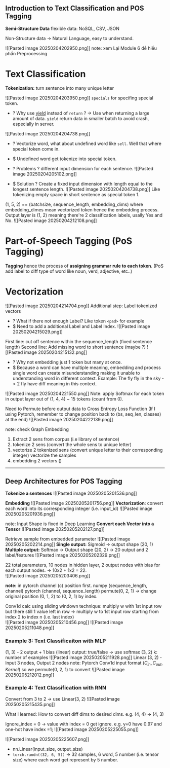 ## Introduction to Text Classification and POS Tagging
**Semi-Structure Data**
flexible data: NoSQL, CSV, JSON

Non-Structure data -> Natural Language, easy to understand.

![[Pasted image 20250204202950.png]]
note: xem Lại Module 6 để hiểu phần Preprocessing

# Text Classification
**Tokenization:** turn sentence into many unique letter

![[Pasted image 20250204203950.png]]
`specials` for specifing special token.

+ ? Why use [yield](https://www.geeksforgeeks.org/use-yield-keyword-instead-return-keyword-python/) instead of `return` ?
-> Use when returning a large amount of data. `yield` return data in smaller batch to avoid crash, especially in server.

![[Pasted image 20250204204738.png]]
+ ? Vectorize word, what about undefined word like `sell`. Well that where special token come in. 
+ $ Undefined word get tokenize into special token. 

+ ? Problems ? different input dimension for each sentence.
	![[Pasted image 20250204205102.png]]
+ $ Solution ? Create a fixed input dimension with length equal to the longest sentence length.
![[Pasted image 20250204204738.png]]
Like tokenizing empty space in short sentence as special token 1.


(1, 5, 2) == (batchsize, sequence_length, embedding_dims) where 
embedding_dimes mean vectorized token hence the embedding process.
Output layer is (1, 2) meaning there're 2 classification labels, usally Yes and No. 
![[Pasted image 20250204212108.png]]

# Part-of-Speech Tagging (PoS Tagging)
**Tagging** hence the process of **assigning grammar rule to each token**. 
(PoS add label to diff type of word like noun, verd, adjective, etc..)

# Vectorization
![[Pasted image 20250204214704.png]]
Additional step: Label tokenized vectors
+ ? What if there not enough Label? Like token `<pad>` for example 
+ $ Need to add a additional Label and Label Index.
![[Pasted image 20250204215029.png]]

First line: cut off sentence within the sequence_length (fixed sentence length)
Second line: Add missing word to short sentence (maybe ?)
![[Pasted image 20250204215132.png]]


+ ? Why not embedding just 1 token but many at once. 
+ $ Because a word can have multiple meaning, embedding and process single word can create misunderstanding making it unable to understanding word in different context.
	Example: The fly fly in the sky -> 2 fly have diff meaning in this context.  

![[Pasted image 20250204221550.png]]
Note: apply Softmax for each token in output layer out of (1, 4, 4) ~ 15 tokens (count from 0).


Need to Permute before output data to Cross Entropy Loss Function (If I using Pytorch, remember to change position back to (bs, seq_len, classes) at the end)
![[Pasted image 20250204222139.png]]

note: check Graph Embedding 


1) Extract 2 sens from corpus (i.e library of sentence)
2) tokenize 2 sens (convert the whole sens to unique letter)
3) vectorize 2 tokenized sens (convert unique letter to their corresponding integer)
	vectorize the samples 
4) embedding 2 vectors ()

---

## Deep Architectures for POS Tagging

**Tokenize a sentences**
![[Pasted image 20250205201536.png]]

**Embedding**
![[Pasted image 20250205201756.png]]
**Vectorization**: convert each word into its corresponding integer (i.e. input_id)
![[Pasted image 20250205201936.png]]

note: Input Shape is fixed in Deep Learning
**Convert each Vector into a Tensor**
![[Pasted image 20250205202127.png]]

Retrieve sample from embedded parameter
![[Pasted image 20250205202214.png]]
**Single output:** Sigmoid -> output shape (20, 1)
**Multiple output:** Softmax -> Output shape (20, 2) -> 20 output and 2 label/features
![[Pasted image 20250205202329.png]]

22 total parameters, 10 nodes in hidden layer, 2 output nodes with bias for each output nodes. -> 10x2 + 1x2 = 22.   
![[Pasted image 20250205203406.png]]


**note:** in pytorch channel (c) position first.
	numpy (sequence_length, channel)
	pytorch (channel, sequence_length)
permute(0, 2, 1) -> change original position (0, 1, 2) to (0, 2, 1) by index.

Conv1d calc using sliding windown technique: multiply w with 1st input row but there still 1 value left in row -> multiply w to 1st input row starting from index 2 to index n (i.e. last index)  
![[Pasted image 20250205210456.png]]
![[Pasted image 20250205211048.png]]

### Example 3: Text Classificaiton with MLP
(1, 3) - 2 output + 1 bias  (linear)
output: true/false -> use softmax (3, 2) 
k: number of examples
![[Pasted image 20250205211928.png]]
Linear (3, 2) - Input 3 nodes, Output 2 nodes
note: Pytorch Conv1d input format $(C_{in}​, C_{out}, Kernel)$ so we permute(0, 2, 1) to convert 
![[Pasted image 20250205212012.png]]

### Example 4: Text Classification with RNN
Convert from 3 to 2 -> use Linear(3, 2)
![[Pasted image 20250205215435.png]]

What I learned: How to convert diff dims to desired dims. e.g. (4, 4) -> (4, 3) 


Ignore_index = 0 -> value with index = 0 get ignore. e.g. y=0 have 0.97 and one-hot have index =1;
![[Pasted image 20250205225055.png]]


![[Pasted image 20250205225607.png]]
+ nn.Linear(input_size, output_size) 
+ `torch.randn((32, 6, 5))` -> 32 samples, 6 word, 5 number (i.e. tensor size) where each word get represent by 5 number.


